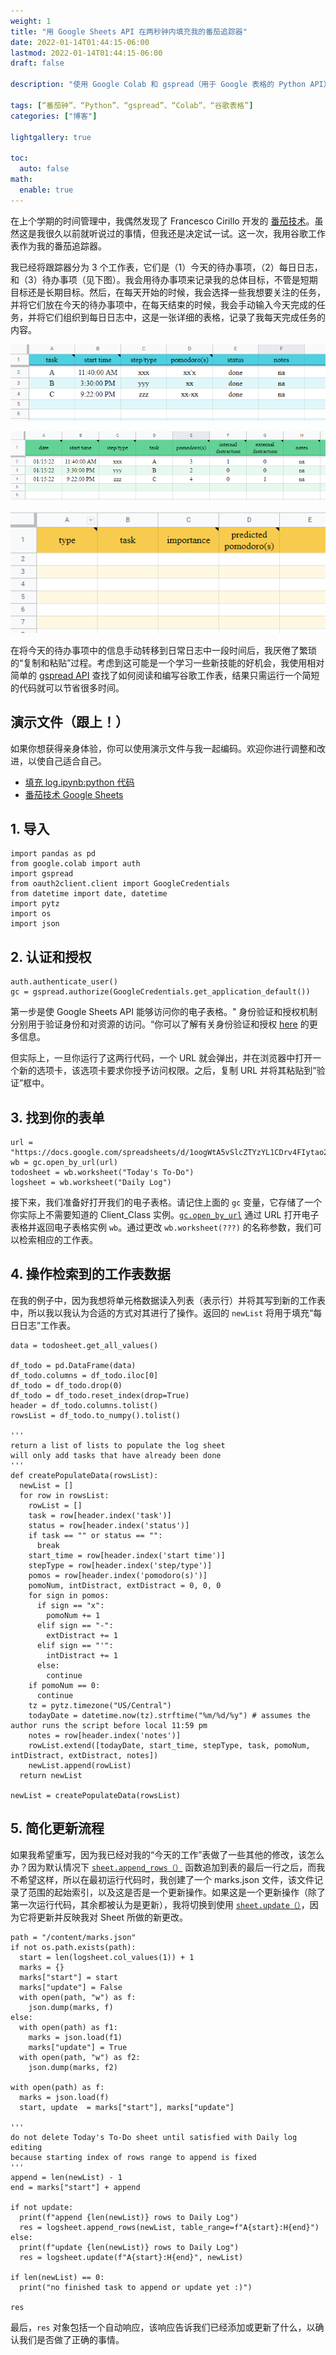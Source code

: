 ```yaml
---
weight: 1
title: "用 Google Sheets API 在两秒钟内填充我的番茄追踪器"
date: 2022-01-14T01:44:15-06:00
lastmod: 2022-01-14T01:44:15-06:00
draft: false

description: "使用 Google Colab 和 gspread（用于 Google 表格的 Python API）来更新我的番茄追踪器"

tags: [“番茄钟”、“Python”、“gspread”、“Colab”、“谷歌表格”]
categories: ["博客"]

lightgallery: true

toc:
  auto: false
math:
  enable: true
---
```


<!--more--> 

在上个学期的时间管理中，我偶然发现了 Francesco Cirillo 开发的 [番茄技术](https://francescocirillo.com/pages/pomodoro-technique)。虽然这是我很久以前就听说过的事情，但我还是决定试一试。这一次，我用谷歌工作表作为我的番茄追踪器。

我已经将跟踪器分为 3 个工作表，它们是（1）今天的待办事项，（2）每日日志，和（3）待办事项（见下图）。我会用待办事项来记录我的总体目标，不管是短期目标还是长期目标。然后，在每天开始的时候，我会选择一些我想要关注的任务，并将它们放在今天的待办事项中，在每天结束的时候，我会手动输入今天完成的任务，并将它们组织到每日日志中，这是一张详细的表格，记录了我每天完成任务的内容。

![<img src="Daily-To-Do.png" width="250"/>](Daily-To-Do.png "Today's To-Do")

![<img src="Daily-log.png" width="250"/>](Daily-log.png "Daily Log")

![<img src="To-Dos.png" width="250"/>](To-Dos.png "To-Dos")

在将今天的待办事项中的信息手动转移到日常日志中一段时间后，我厌倦了繁琐的“复制和粘贴”过程。考虑到这可能是一个学习一些新技能的好机会，我使用相对简单的 [gspread API](https://docs.gspread.org/en/latest/api.html) 查找了如何阅读和编写谷歌工作表，结果只需运行一个简短的代码就可以节省很多时间。

## 演示文件（跟上！）

如果你想获得亲身体验，你可以使用演示文件与我一起编码。欢迎你进行调整和改进，以使自己适合自己。

* [填充 log.ipynb:python 代码](https://colab.research.google.com/drive/1Fv7dPlDlfu4ncWpW4evg6mk5lZd3fF4l#scrollTo=9eA649f6cosl)
* [番茄技术 Google Sheets ](https://docs.google.com/spreadsheets/d/1oogWtA5vSlcZTYzYL1CDrv4FIytao2MBBq6UmCKHLK4/edit#gid=0)

## 1. 导入

```code
import pandas as pd
from google.colab import auth
import gspread
from oauth2client.client import GoogleCredentials
from datetime import date, datetime
import pytz
import os
import json
```

## 2. 认证和授权

```code 
auth.authenticate_user()
gc = gspread.authorize(GoogleCredentials.get_application_default())
```

第一步是使 Google Sheets API 能够访问你的电子表格。" 身份验证和授权机制分别用于验证身份和对资源的访问。“你可以了解有关身份验证和授权 [here](https://developers.google.com/workspace/guides/auth-overview) 的更多信息。

但实际上，一旦你运行了这两行代码，一个 URL 就会弹出，并在浏览器中打开一个新的选项卡，该选项卡要求你授予访问权限。之后，复制 URL 并将其粘贴到“验证”框中。

## 3. 找到你的表单

```code
url = "https://docs.google.com/spreadsheets/d/1oogWtA5vSlcZTYzYL1CDrv4FIytao2MBBq6UmCKHLK4/edit#gid=0"
wb = gc.open_by_url(url)
todosheet = wb.worksheet("Today's To-Do")
logsheet = wb.worksheet("Daily Log")
```

接下来，我们准备好打开我们的电子表格。请记住上面的 ```gc``` 变量，它存储了一个你实际上不需要知道的 Client_Class 实例。[``gc.open_by_url``](https://docs.gspread.org/en/latest/api.html#gspread.Client.open_by_url) 通过 URL 打开电子表格并返回电子表格实例 ```wb```。通过更改 ```wb.worksheet(???)``` 的名称参数，我们可以检索相应的工作表。

## 4. 操作检索到的工作表数据

在我的例子中，因为我想将单元格数据读入列表（表示行）并将其写到新的工作表中，所以我以我认为合适的方式对其进行了操作。返回的 ```newList``` 将用于填充“每日日志”工作表。

```code
data = todosheet.get_all_values()

df_todo = pd.DataFrame(data)
df_todo.columns = df_todo.iloc[0]
df_todo = df_todo.drop(0)
df_todo = df_todo.reset_index(drop=True)
header = df_todo.columns.tolist()
rowsList = df_todo.to_numpy().tolist()

'''
return a list of lists to populate the log sheet
will only add tasks that have already been done
'''
def createPopulateData(rowsList):
  newList = []
  for row in rowsList:
    rowList = []
    task = row[header.index('task')]
    status = row[header.index('status')]
    if task == "" or status == "":
      break
    start_time = row[header.index('start time')]
    stepType = row[header.index('step/type')]
    pomos = row[header.index('pomodoro(s)')]
    pomoNum, intDistract, extDistract = 0, 0, 0
    for sign in pomos:
      if sign == "x":
        pomoNum += 1
      elif sign == "-":
        extDistract += 1
      elif sign == "'":
        intDistract += 1
      else:
        continue
    if pomoNum == 0:
      continue
    tz = pytz.timezone("US/Central")
    todayDate = datetime.now(tz).strftime("%m/%d/%y") # assumes the author runs the script before local 11:59 pm
    notes = row[header.index('notes')]
    rowList.extend([todayDate, start_time, stepType, task, pomoNum, intDistract, extDistract, notes])
    newList.append(rowList)
  return newList

newList = createPopulateData(rowsList)
```

## 5. 简化更新流程

如果我希望重写，因为我已经对我的“今天的工作”表做了一些其他的修改，该怎么办？因为默认情况下 [``sheet.append_rows（）``](https://docs.gspread.org/en/latest/api.html#gspread.worksheet.Worksheet.append_rows) 函数追加到表的最后一行之后，而我不希望这样，所以在最初运行代码时，我创建了一个 marks.json 文件，该文件记录了范围的起始索引，以及这是否是一个更新操作。如果这是一个更新操作（除了第一次运行代码，其余都被认为是更新），我将切换到使用 [``sheet.update（）``](https://docs.gspread.org/en/latest/api.html#gspread.worksheet.Worksheet.update)，因为它将更新并反映我对 Sheet 所做的新更改。

```code
path = "/content/marks.json"
if not os.path.exists(path):
  start = len(logsheet.col_values(1)) + 1
  marks = {}
  marks["start"] = start
  marks["update"] = False
  with open(path, "w") as f:
    json.dump(marks, f)
else:
  with open(path) as f1:
    marks = json.load(f1)
    marks["update"] = True
  with open(path, "w") as f2:
    json.dump(marks, f2)

with open(path) as f:
  marks = json.load(f)
  start, update  = marks["start"], marks["update"]

'''
do not delete Today's To-Do sheet until satisfied with Daily log editing
because starting index of rows range to append is fixed
'''
append = len(newList) - 1
end = marks["start"] + append

if not update:
  print(f"append {len(newList)} rows to Daily Log")
  res = logsheet.append_rows(newList, table_range=f"A{start}:H{end}")
else:
  print(f"update {len(newList)} rows to Daily Log")
  res = logsheet.update(f"A{start}:H{end}", newList)

if len(newList) == 0:
  print("no finished task to append or update yet :)")

res
```

最后，```res``` 对象包括一个自动响应，该响应告诉我们已经添加或更新了什么，以确认我们是否做了正确的事情。


